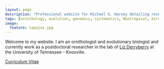 ```yaml
---
layout: page
description: "Professional website for Michael G. Harvey detailing research on the origins of avian diversity."
tags: [ornithology, evolution, genomics, systematics, Neotropical, birds]
image:
  feature: tapajos.jpg
---
```


Welcome to my website. I am an ornithologist and evolutionary biologist and currently work as a postdoctoral researcher in the lab of <a href="https://derryberrylab.wordpress.com/people/" target="_blank">Liz Derryberry</a> at the University of Tennessee - Knoxville.

<div markdown="0"><a href="http://mgharvey.github.io/docs/Harvey_CV_9.19.18.pdf" class="btn">Curriculum Vitae</a></div>

